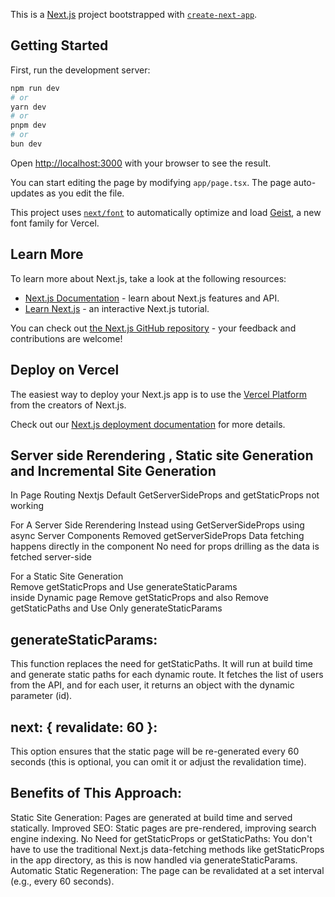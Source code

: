 This is a [Next.js](https://nextjs.org) project bootstrapped with [`create-next-app`](https://nextjs.org/docs/app/api-reference/cli/create-next-app).

## Getting Started

First, run the development server:

```bash
npm run dev
# or
yarn dev
# or
pnpm dev
# or
bun dev
```

Open [http://localhost:3000](http://localhost:3000) with your browser to see the result.

You can start editing the page by modifying `app/page.tsx`. The page auto-updates as you edit the file.

This project uses [`next/font`](https://nextjs.org/docs/app/building-your-application/optimizing/fonts) to automatically optimize and load [Geist](https://vercel.com/font), a new font family for Vercel.

## Learn More

To learn more about Next.js, take a look at the following resources:

- [Next.js Documentation](https://nextjs.org/docs) - learn about Next.js features and API.
- [Learn Next.js](https://nextjs.org/learn) - an interactive Next.js tutorial.

You can check out [the Next.js GitHub repository](https://github.com/vercel/next.js) - your feedback and contributions are welcome!

## Deploy on Vercel

The easiest way to deploy your Next.js app is to use the [Vercel Platform](https://vercel.com/new?utm_medium=default-template&filter=next.js&utm_source=create-next-app&utm_campaign=create-next-app-readme) from the creators of Next.js.

Check out our [Next.js deployment documentation](https://nextjs.org/docs/app/building-your-application/deploying) for more details.


## Server side Rerendering , Static site Generation and Incremental Site Generation 

In Page Routing Nextjs Default GetServerSideProps and getStaticProps not working 

For A Server Side Rerendering 
Instead using GetServerSideProps using async Server Components  Removed getServerSideProps
Data fetching happens directly in the component
No need for props drilling as the data is fetched server-side


For a Static Site Generation   
Remove  getStaticProps and Use generateStaticParams  
inside Dynamic page Remove getStaticProps and also Remove getStaticPaths and Use Only generateStaticParams

## generateStaticParams:

This function replaces the need for getStaticPaths. It will run at build time and generate static paths for each dynamic route.
It fetches the list of users from the API, and for each user, it returns an object with the dynamic parameter (id).

## next: { revalidate: 60 }:

This option ensures that the static page will be re-generated every 60 seconds (this is optional, you can omit it or adjust the revalidation time).

## Benefits of This Approach:
Static Site Generation: Pages are generated at build time and served statically.
Improved SEO: Static pages are pre-rendered, improving search engine indexing.
No Need for getStaticProps or getStaticPaths: You don't have to use the traditional Next.js data-fetching methods like getStaticProps in the app directory, as this is now handled via generateStaticParams.
Automatic Static Regeneration: The page can be revalidated at a set interval (e.g., every 60 seconds).
